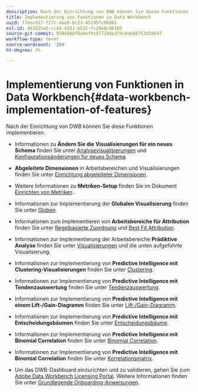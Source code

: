 ```yaml
---
description: Nach der Einrichtung von DWB können Sie diese Funktionen implementieren.
title: Implementierung von Funktionen in Data Workbench
uuid: f7eec017-f27c-4ae0-bc23-45195fc08d81
exl-id: 4b2625a6-cc44-4281-b532-fc29e8c06105
source-git-commit: 050468bf6a9ef9c07719ded79c8ab68753d58647
workflow-type: tm+mt
source-wordcount: '284'
ht-degree: 3%

---
```


# Implementierung von Funktionen in Data Workbench{#data-workbench-implementation-of-features}

Nach der Einrichtung von DWB können Sie diese Funktionen implementieren.

* Informationen zu **Ändern Sie die Visualisierungen für ein neues Schema** finden Sie unter [Analysevisualisierungen](https://experienceleague.adobe.com/docs/data-workbench/using/client/analysis-visualizations/c-analysis-vis.html) und [Konfigurationsänderungen für neues Schema](../../../home/dwb-implement-overview/dwb-implement-deliver/dwb-implement-config-new-schema.md#concept-9aced98e988b48ebbf9e6607c182d0de).

* **Abgeleitete Dimensionen** in Arbeitsbereichen und Visualisierungen finden Sie unter [Einrichtung abgeleiteter Dimensionen](../../../home/dwb-implement-overview/dwb-implement-deliver/dwb-implement-derived-dims.md#concept-19a5c554ac3e4bc9b86b9aaca5f8cad6).

* Weitere Informationen zu **Metriken-Setup** finden Sie im Dokument [Einrichten von Metriken](../../../home/dwb-implement-overview/dwb-implement-configure/dwb-implement-metric-setup.md#concept-f568a931db5b4b62b7b1e7827c7f7bf6) .

* Informationen zur Implementierung der **Globalen Visualisierung** finden Sie unter [Globen](https://experienceleague.adobe.com/docs/data-workbench/using/client/analysis-visualizations/globes/c-globes.html).

* Informationen zum Implementieren von **Arbeitsbereiche für Attribution** finden Sie unter [Regelbasierte Zuordnung](https://experienceleague.adobe.com/docs/data-workbench/using/client/attribution-reports/c-rules-attrib.html?lang=en) und [Best Fit Attribution](https://experienceleague.adobe.com/docs/data-workbench/using/client/attribution-reports/c-attrib-algorithmic.html?lang=en).

* Informationen zur Implementierung der Arbeitsbereiche **Prädiktive Analyse** finden Sie unter [Visualisierungen](https://experienceleague.adobe.com/docs/data-workbench/using/client/visualizations/c-vis.html) und die unten aufgeführte Visualisierung.

* Informationen zur Implementierung von **Predictive Intelligence mit Clustering-Visualisierungen** finden Sie unter [Clustering](https://experienceleague.adobe.com/docs/data-workbench/using/client/analysis-visualizations/visitor-cluster/c-visitor-cluster.html?lang=en).

* Informationen zur Implementierung von **Predictive Intelligence mit Tendenzauswertung** finden Sie unter [Tendenzauswertung](https://experienceleague.adobe.com/docs/data-workbench/using/client/analysis-visualizations/visitor-propensity/c-visitor-propensity.html).

* Informationen zur Implementierung von **Predictive Intelligence mit einem Lift-/Gain-Diagramm** finden Sie unter [Lift-/Gain-Diagramm](https://experienceleague.adobe.com/docs/data-workbench/using/client/analysis-visualizations/visitor-propensity/c-propensity-gain-lift-chart.html).

* Informationen zur Implementierung von **Predictive Intelligence mit Entscheidungsbäumen** finden Sie unter [Entscheidungsbäume](https://experienceleague.adobe.com/docs/data-workbench/using/client/analysis-visualizations/decision-trees/c-decision-trees.html).

* Informationen zur Implementierung von **Predictive Intelligence mit Binomial Correlation** finden Sie unter [Binomial Correlation](https://experienceleague.adobe.com/docs/data-workbench/using/client/analysis-visualizations/correlation-analysis/c-correlation-analysis.html).

* Informationen zur Implementierung von **Predictive Intelligence mit Binomial Correlation** finden Sie unter [Korrelationsmatrix](https://experienceleague.adobe.com/docs/data-workbench/using/client/analysis-visualizations/correlation-analysis/c-correlation-analysis.html).

* Um das DWB-Dashboard einzurichten und zu validieren, gehen Sie zum [Adobe Data Workbench Licensing Portal](https://license.visualsciences.com/License/#documentation). Weitere Informationen finden Sie unter [Grundlegende Onboarding-Anweisungen](../../../home/dwb-implement-overview/dwb-implement-provision/dwb-implement-onboarding.md#concept-e93aba41b26a410f959c5ca7f8e33355).
